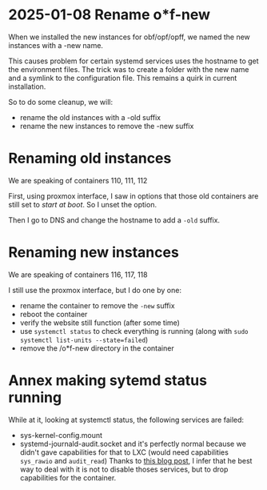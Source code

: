 # 2025-01-08 Rename o*f-new

When we installed the new instances for obf/opf/opff, we named the new instances with a -new name.

This causes problem for certain systemd services uses the hostname to get the environment files.
The trick was to create a folder with the new name and a symlink to the configuration file.
This remains a quirk in current installation.

So to do some cleanup, we will:
* rename the old instances with a -old suffix
* rename the new instances to remove the -new suffix

# Renaming old instances

We are speaking of containers 110, 111, 112

First, using proxmox interface,
I saw in options that those old containers are still set to *start at boot*.
So I unset the option.

Then I go to DNS and change the hostname to add a `-old` suffix.

# Renaming new instances

We are speaking of containers 116, 117, 118

I still use the proxmox interface, but I do one by one:
* rename the container to remove the `-new` suffix
* reboot the container
* verify the website still function (after some time)
* use `systemctl status` to check everything is running
  (along with `sudo systemctl list-units --state=failed`)
* remove the /o*f-new directory in the container

# Annex making sytemd status running

While at it, looking at systemctl status, the following services are failed:
* sys-kernel-config.mount
* systemd-journald-audit.socket
and it's perfectly normal because we didn't gave capabilities for that to LXC
(would need capabilities `sys_rawio` and `audit_read`)
Thanks to [this blog post](https://www.enricobassetti.it/2023/05/proxmox-lxc-systemd-and-linux-capabilities/),
I infer that he best way to deal with it is not to disable thoses services,
but to drop capabilities for the container.

